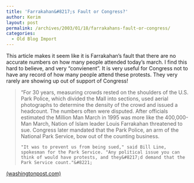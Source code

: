 ```yaml
---
title: 'Farrakahan&#8217;s Fault or Congress?'
author: Kerim
layout: post
permalink: /archives/2003/01/18/farrakahans-fault-or-congress/
categories:
  - Old Blog Import
---
```

This article makes it seem like it is Farrakahan&#8217;s fault that there are no accurate numbers on how many people attended today&#8217;s march. I find this hard to believe, and very &#8220;convienent&#8221;. It is very useful for Congress not to have any record of how many people attend these protests. They very rarely are showing up out of support of Congress!


>   &#8220;For 30 years, measuring crowds rested on the shoulders of the U.S. Park Police, which divided the Mall into sections, used aerial photographs to determine the density of the crowd and issued a headcount. The numbers often were disputed. After officials estimated the Million Man March in 1995 was more like the 400,000-Man March, Nation of Islam leader Louis Farrakahan threatened to sue. Congress later mandated that the Park Police, an arm of the National Park Service, bow out of the counting business. 
>   
>   
>     "It was to prevent us from being sued," said Bill Line, spokesman for the Park Service. "Any political issue you can think of would have protests, and they&#8217;d demand that the Park Service count."&#8221;
>   


<a href="http://www.washingtonpost.com/wp-dyn/articles/A11698-2003Jan18.html" onclick="_gaq.push(['_trackEvent', 'outbound-article', 'http://www.washingtonpost.com/wp-dyn/articles/A11698-2003Jan18.html', '(washingtonpost.com)']);" >(washingtonpost.com)</a>

